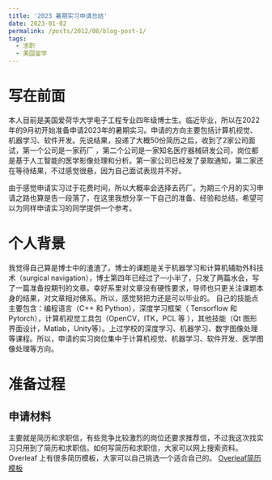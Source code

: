 ```yaml
---
title: '2023 暑期实习申请总结'
date: 2023-01-02
permalink: /posts/2012/08/blog-post-1/
tags:
  - 求职
  - 美国留学
---
```


写在前面
======
本人目前是美国爱荷华大学电子工程专业四年级博士生。临近毕业，所以在2022年的9月初开始准备申请2023年的暑期实习。申请的方向主要包括计算机视觉、机器学习、软件开发。先说结果，投递了大概50份简历之后，收到了2家公司面试，第一个公司是一家药厂 ，第二个公司是一家知名医疗器械研发公司，岗位都是基于人工智能的医学影像处理和分析。第一家公司已经发了录取通知，第二家还在等待结果，不过感觉很悬，因为自己面试表现并不好。

由于感觉申请实习过于花费时间，所以大概率会选择去药厂。为期三个月的实习申请之路也算是告一段落了，在这里我想分享一下自己的准备、经验和总结，希望可以为同样申请实习的同学提供一个参考。

个人背景
======
我觉得自己算是博士中的渣渣了。博士的课题是关于机器学习和计算机辅助外科技术（surgical navigation），博士第四年已经过了一小半了，只发了两篇水会，写了一篇准备投期刊的文章。幸好系里对文章没有硬性要求，导师也只更关注课题本身的结果，对文章相对佛系。所以，感觉努把力还是可以毕业的。
自己的技能点主要包含：编程语言（C++ 和 Python），深度学习框架（ Tensorflow 和 Pytorch），计算机视觉工具包（OpenCV，ITK，PCL 等 ），其他技能（Qt 图形界面设计，Matlab，Unity等）。上过学校的深度学习、机器学习、数字图像处理等课程。所以，申请的实习岗位集中于计算机视觉、机器学习、软件开发、医学图像处理等方向。

准备过程
======

申请材料
------
主要就是简历和求职信，有些竞争比较激烈的岗位还要求推荐信，不过我这次找实习只用到了简历和求职信。如何写简历和求职信，大家可以网上搜索资料。Overleaf 上有很多简历模板，大家可以自己挑选一个适合自己的。
[Overleaf简历模板](https://link.zhihu.com/?target=https%3A//www.overleaf.com/latex/templates/tagged/cv)
